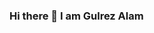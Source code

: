 ### Hi there 👋 I am Gulrez Alam

<!--
**GulrezAlam07/GulrezAlam07** is a ✨ _special_ ✨ repository because its `README.md` (this file) appears on your GitHub profile.

Here are some ideas to get you started:

- 🔭 I’m currently working on something cool
- 🌱 I’m currently learning DSA and Development
- 📫 How to reach me: egulrezalam@gmail.com
- 😄 Pronouns He/His
- ⚡ Fun fact: I'm Happy
